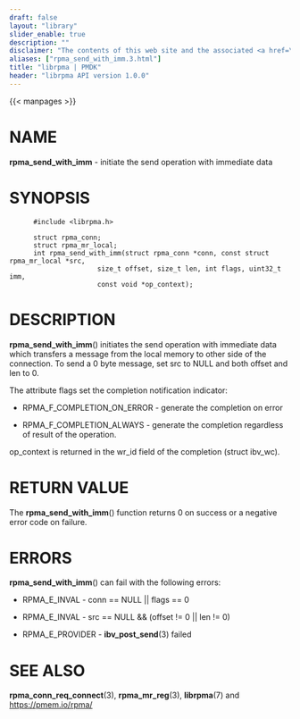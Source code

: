 ```yaml
---
draft: false
layout: "library"
slider_enable: true
description: ""
disclaimer: "The contents of this web site and the associated <a href=\"https://github.com/pmem\">GitHub repositories</a> are BSD-licensed open source."
aliases: ["rpma_send_with_imm.3.html"]
title: "librpma | PMDK"
header: "librpma API version 1.0.0"
---
```

{{< manpages >}}

[comment]: <> (SPDX-License-Identifier: BSD-3-Clause)
[comment]: <> (Copyright 2020-2022, Intel Corporation)

NAME
====

**rpma\_send\_with\_imm** - initiate the send operation with immediate
data

SYNOPSIS
========

          #include <librpma.h>

          struct rpma_conn;
          struct rpma_mr_local;
          int rpma_send_with_imm(struct rpma_conn *conn, const struct rpma_mr_local *src,
                          size_t offset, size_t len, int flags, uint32_t imm,
                          const void *op_context);

DESCRIPTION
===========

**rpma\_send\_with\_imm**() initiates the send operation with immediate
data which transfers a message from the local memory to other side of
the connection. To send a 0 byte message, set src to NULL and both
offset and len to 0.

The attribute flags set the completion notification indicator:

-   RPMA\_F\_COMPLETION\_ON\_ERROR - generate the completion on error

-   RPMA\_F\_COMPLETION\_ALWAYS - generate the completion regardless of
    result of the operation.

op\_context is returned in the wr\_id field of the completion (struct
ibv\_wc).

RETURN VALUE
============

The **rpma\_send\_with\_imm**() function returns 0 on success or a
negative error code on failure.

ERRORS
======

**rpma\_send\_with\_imm**() can fail with the following errors:

-   RPMA\_E\_INVAL - conn == NULL \|\| flags == 0

-   RPMA\_E\_INVAL - src == NULL && (offset != 0 \|\| len != 0)

-   RPMA\_E\_PROVIDER - **ibv\_post\_send**(3) failed

SEE ALSO
========

**rpma\_conn\_req\_connect**(3), **rpma\_mr\_reg**(3), **librpma**(7)
and https://pmem.io/rpma/
